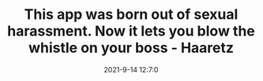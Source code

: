 ---
"title": "This app was born out of sexual harassment. Now it lets you blow the whistle on your boss - Haaretz"
"date": "2021-9-14 12:7:0"
"feed_name": "GOOGLENEWS"
"feed_website": "https://news.google.com/search?q=drilling%2Bincident&hl=en-US&gl=US&ceid=US:en"
"feed_rss": "https://news.google.com/rss/search?q=drilling%2Bincident&hl=en-US&gl=US&ceid=US:en"
"link": "https://www.haaretz.com/israel-news/tech-news/.premium-this-app-lets-you-blow-the-whistle-on-your-boss-1.10200053"
"file": "_posts/2021-1-1-57a0c69bcc1d351fb55f485095b0dfcf36de8f7a.md"
"accident": "0"
"drilling": "0"
---